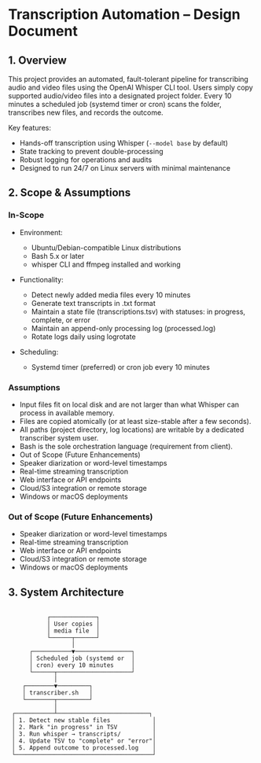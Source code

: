 # Transcription Automation – Design Document

## 1. Overview

This project provides an automated, fault-tolerant pipeline for transcribing audio and video files using the OpenAI Whisper CLI tool.
Users simply copy supported audio/video files into a designated project folder. Every 10 minutes a scheduled job (systemd timer or cron) scans the folder, transcribes new files, and records the outcome.

Key features:

- Hands-off transcription using Whisper (`--model base` by default)
- State tracking to prevent double-processing
- Robust logging for operations and audits
- Designed to run 24/7 on Linux servers with minimal maintenance

## 2. Scope & Assumptions

### In-Scope

- Environment:

  - Ubuntu/Debian-compatible Linux distributions
  - Bash 5.x or later
  - whisper CLI and ffmpeg installed and working

- Functionality:

  - Detect newly added media files every 10 minutes
  - Generate text transcripts in .txt format
  - Maintain a state file (transcriptions.tsv) with statuses: in progress, complete, or error
  - Maintain an append-only processing log (processed.log)
  - Rotate logs daily using logrotate

- Scheduling:

  - Systemd timer (preferred) or cron job every 10 minutes

### Assumptions

- Input files fit on local disk and are not larger than what Whisper can process in available memory.
- Files are copied atomically (or at least size-stable after a few seconds).
- All paths (project directory, log locations) are writable by a dedicated transcriber system user.
- Bash is the sole orchestration language (requirement from client).
- Out of Scope (Future Enhancements)
- Speaker diarization or word-level timestamps
- Real-time streaming transcription
- Web interface or API endpoints
- Cloud/S3 integration or remote storage
- Windows or macOS deployments

### Out of Scope (Future Enhancements)

- Speaker diarization or word-level timestamps
- Real-time streaming transcription
- Web interface or API endpoints
- Cloud/S3 integration or remote storage
- Windows or macOS deployments

## 3. System Architecture
```

           ┌─────────────┐
           │ User copies │
           │ media file  │
           └──────┬──────┘
                  │
      ┌───────────▼────────────────┐
      │ Scheduled job (systemd or  │
      │ cron) every 10 minutes     │
      └──────┬─────────────────────┘
             │
    ┌────────▼─────────┐
    │ transcriber.sh   │
    └────────┬─────────┘
             │
 ┌───────────┴──────────────────────────┐
 │ 1. Detect new stable files            │
 │ 2. Mark "in progress" in TSV          │
 │ 3. Run whisper → transcripts/         │
 │ 4. Update TSV to "complete" or "error"│
 │ 5. Append outcome to processed.log    │
 └───────────────────────────────────────┘
```
